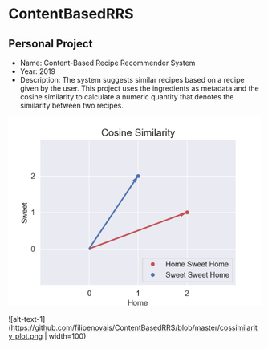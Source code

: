 # ContentBasedRRS

Personal Project
--------

- Name: Content-Based Recipe Recommender System
- Year: 2019
- Description: The system suggests similar recipes based on a recipe given by the user. This project uses the ingredients as metadata and the cosine similarity to calculate a numeric quantity that denotes the similarity between two recipes.

![alt-text-1](https://github.com/filipenovais/ContentBasedRRS/blob/master/cossimilarity_plot.png)


![alt-text-1](https://github.com/filipenovais/ContentBasedRRS/blob/master/cossimilarity_plot.png | width=100)
